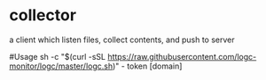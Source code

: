 # collector
a client which listen files, collect contents, and push to server

#Usage
sh -c "$(curl -sSL https://raw.githubusercontent.com/logc-monitor/logc/master/logc.sh)" - token \[domain\]